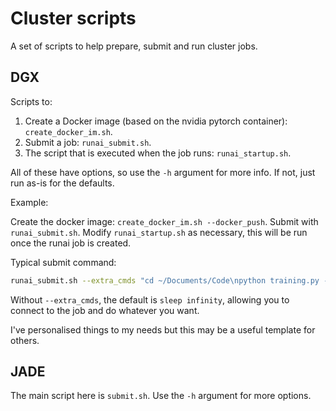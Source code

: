 # Cluster scripts

A set of scripts to help prepare, submit and run cluster jobs.

## DGX

Scripts to:

1. Create a Docker image (based on the nvidia pytorch container): `create_docker_im.sh`.
2. Submit a job: `runai_submit.sh`.
3. The script that is executed when the job runs: `runai_startup.sh`.

All of these have options, so use the `-h` argument for more info. If not, just run as-is for the defaults. 

Example:

Create the docker image: `create_docker_im.sh --docker_push`.
Submit with `runai_submit.sh`.
Modify `runai_startup.sh` as necessary, this will be run once the runai job is created.

Typical submit command:

```bash
runai_submit.sh --extra_cmds "cd ~/Documents/Code\npython training.py --output_model model.pt" --job-name rb-train
```

Without `--extra_cmds`, the default is `sleep infinity`, allowing you to connect to the job and do whatever you want.

I've personalised things to my needs but this may be a useful template for others.

## JADE

The main script here is `submit.sh`. Use the `-h` argument for more options.